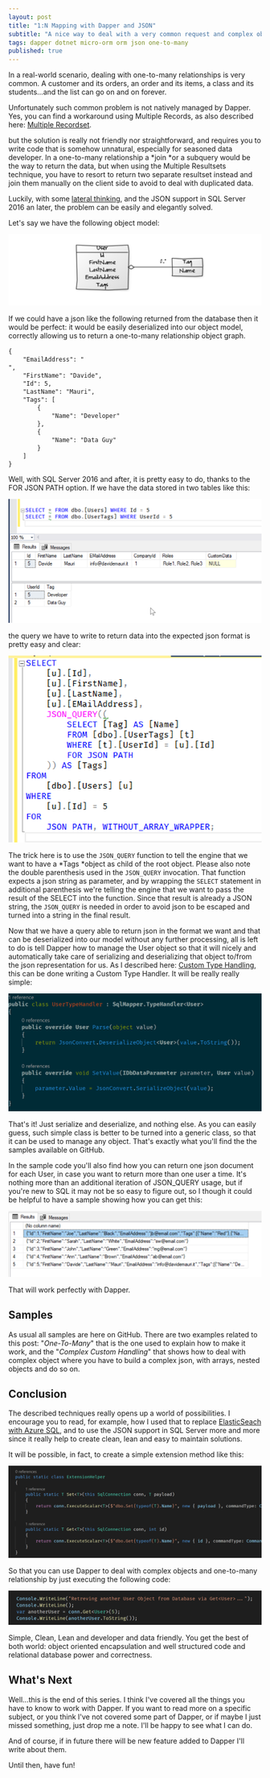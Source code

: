 ```yaml
---
layout: post
title: "1:N Mapping with Dapper and JSON"
subtitle: "A nice way to deal with a very common request and complex objects"
tags: dapper dotnet micro-orm orm json one-to-many
published: true
---
```


In a real-world scenario, dealing with one-to-many relationships is very common.
A customer and its orders, an order and its items, a class and its students…and
the list can go on and on forever.

Unfortunately such common problem is not natively managed by Dapper. Yes, you
can find a workaround using Multiple Records, as also described here: [Multiple Recordset](#TBD).


but the solution is really not friendly nor straightforward, and requires you to
write code that is somehow unnatural, especially for seasoned data developer. In
a one-to-many relationship a *join *or a subquery would be the way to return the
data, but when using the Multiple Resultsets technique, you have to resort to
return two separate resultset instead and join them manually on the client side
to avoid to deal with duplicated data.

Luckily, with some [lateral
thinking](https://en.wikipedia.org/wiki/Lateral_thinking), and the JSON support
in SQL Server 2016 an later, the problem can be easily and elegantly solved.

Let's say we have the following object model:

![](/public/images/2018-06-22/image-02.png)

If we could have a json like the following returned from the database then it
would be perfect: it would be easily deserialized into our object model,
correctly allowing us to return a one-to-many relationship object graph.

    {
        "EmailAddress": "
    ",
        "FirstName": "Davide",
        "Id": 5,
        "LastName": "Mauri",
        "Tags": [
            {
                "Name": "Developer"
            },
            {
                "Name": "Data Guy"
            }
        ]
    }

Well, with SQL Server 2016 and after, it is pretty easy to do, thanks to the FOR
JSON PATH option. If we have the data stored in two tables like this:

![](/public/images/2018-06-22/image-03.png)

the query we have to write to return data into the expected json format is
pretty easy and clear:

![](/public/images/2018-06-22/image-04.png)

The trick here is to use the `JSON_QUERY` function to tell the engine that we
want to have a *Tags *object as child of the root object. Please also note the
double parenthesis used in the `JSON_QUERY` invocation. That function expects a
json string as parameter, and by wrapping the `SELECT` statement in additional
parenthesis we're telling the engine that we want to pass the result of the
SELECT into the function. Since that result is already a JSON string, the
`JSON_QUERY` is needed in order to avoid json to be escaped and turned into a
string in the final result.

Now that we have a query able to return json in the format we want and that can
be deserialized into our model without any further processing, all is left to do
is tell Dapper how to manage the User object so that it will nicely and
automatically take care of serializing and deserializing that object to/from the
json representation for us. As I described here: 
[Custom Type Handling](/2018/04/15/custom-type-handling), this can be done writing a Custom Type Handler. It will be really really simple:

![](/public/images/2018-06-22/image-05.png)

That's it! Just serialize and deserialize, and nothing else. As you can easily
guess, such simple class is better to be turned into a generic class, so that it
can be used to manage any object. That's exactly what you'll find the the
samples available on GitHub.

In the sample code you'll also find how you can return one json document for
each User, in case you want to return more than one user a time. It's nothing
more than an additional iteration of JSON_QUERY usage, but if you're new to SQL
it may not be so easy to figure out, so I though it could be helpful to have a
sample showing how you can get this:

![](/public/images/2018-06-22/image-06.png)


That will work perfectly with Dapper.

## Samples

As usual all samples are here on GitHub. There are two examples related to this
post: "*One-To-Many*" that is the one used to explain how to make it work, and
the "*Complex Custom Handling*" that shows how to deal with complex object where
you have to build a complex json, with arrays, nested objects and do so on.

## Conclusion

The described techniques really opens up a world of possibilities. I encourage
you to read, for example, how I used that to replace [ElasticSeach with Azure
SQL](https://medium.com/@mauridb/from-elasticsearch-back-to-sql-server-597249c16a9d),
and to use the JSON support in SQL Server more and more since it really help to
create clean, lean and easy to maintain solutions.

It will be possible, in fact, to create a simple extension method like this:

![](/public/images/2018-06-22/image-07.png)

So that you can use Dapper to deal with complex objects and one-to-many
relationship by just executing the following code:

![](/public/images/2018-06-22/image-08.png)

Simple, Clean, Lean and developer and data friendly. You get the best of both
world: object oriented encapsulation and well structured code and relational
database power and correctness.

## What's Next

Well…this is the end of this series. I think I've covered all the things you
have to know to work with Dapper. If you want to read more on a specific
subject, or you think I've not covered some part of Dapper, or if maybe I just
missed something, just drop me a note. I'll be happy to see what I can do.

And of course, if in future there will be new feature added to Dapper I'll write
about them.

Until then, have fun!